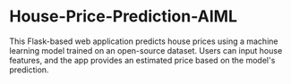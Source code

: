 # House-Price-Prediction-AIML
This Flask-based web application predicts house prices using a machine learning model trained on an open-source dataset. Users can input house features, and the app provides an estimated price based on the model's prediction.
